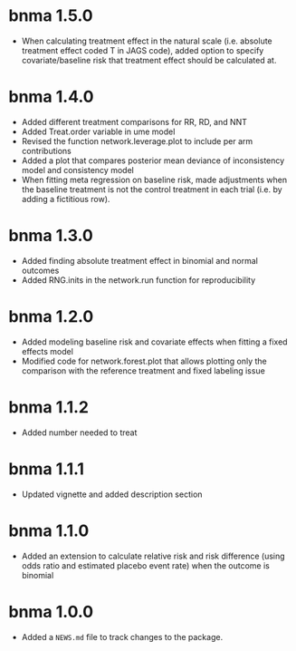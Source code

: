 # bnma 1.5.0

* When calculating treatment effect in the natural scale (i.e. absolute treatment effect coded T in JAGS code), added option to specify covariate/baseline risk that treatment effect should be calculated at.

# bnma 1.4.0

* Added different treatment comparisons for RR, RD, and NNT
* Added Treat.order variable in ume model
* Revised the function network.leverage.plot to include per arm contributions
* Added a plot that compares posterior mean deviance of inconsistency model and consistency model
* When fitting meta regression on baseline risk, made adjustments when the baseline treatment is not the control treatment in each trial (i.e. by adding a fictitious row).

# bnma 1.3.0

* Added finding absolute treatment effect in binomial and normal outcomes
* Added RNG.inits in the network.run function for reproducibility

# bnma 1.2.0

* Added modeling baseline risk and covariate effects when fitting a fixed effects model
* Modified code for network.forest.plot that allows plotting only the comparison with the reference treatment and fixed labeling issue

# bnma 1.1.2

* Added number needed to treat

# bnma 1.1.1

* Updated vignette and added description section

# bnma 1.1.0

* Added an extension to calculate relative risk and risk difference (using odds ratio and estimated placebo event rate) when the outcome is binomial

# bnma 1.0.0

* Added a `NEWS.md` file to track changes to the package.

